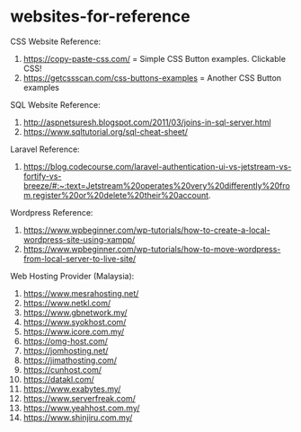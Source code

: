 # websites-for-reference

CSS Website Reference:
1. https://copy-paste-css.com/ = Simple CSS Button examples. Clickable CSS!
2. https://getcssscan.com/css-buttons-examples = Another CSS Button examples

SQL Website Reference:
1. http://aspnetsuresh.blogspot.com/2011/03/joins-in-sql-server.html
2. https://www.sqltutorial.org/sql-cheat-sheet/

Laravel Reference:
1. https://blog.codecourse.com/laravel-authentication-ui-vs-jetstream-vs-fortify-vs-breeze/#:~:text=Jetstream%20operates%20very%20differently%20from,register%20or%20delete%20their%20account.

Wordpress Reference:
1. https://www.wpbeginner.com/wp-tutorials/how-to-create-a-local-wordpress-site-using-xampp/
2. https://www.wpbeginner.com/wp-tutorials/how-to-move-wordpress-from-local-server-to-live-site/


Web Hosting Provider (Malaysia):
1. https://www.mesrahosting.net/
2. https://www.netkl.com/
3. https://www.gbnetwork.my/
4. https://www.syokhost.com/
5. https://www.icore.com.my/
6. https://omg-host.com/
7. https://jomhosting.net/
8. https://jimathosting.com/
9. https://cunhost.com/
10. https://datakl.com/
11. https://www.exabytes.my/
12. https://www.serverfreak.com/
13. https://www.yeahhost.com.my/
14. https://www.shinjiru.com.my/

